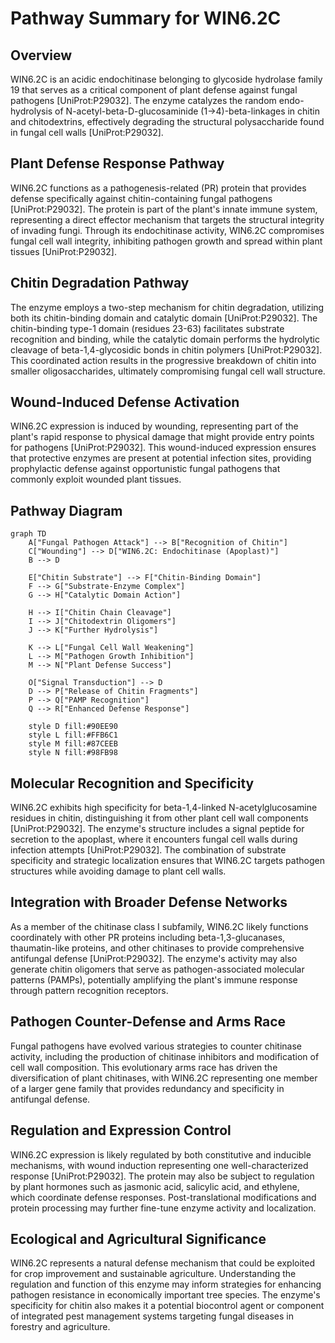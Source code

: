 # Pathway Summary for WIN6.2C

## Overview
WIN6.2C is an acidic endochitinase belonging to glycoside hydrolase family 19 that serves as a critical component of plant defense against fungal pathogens [UniProt:P29032]. The enzyme catalyzes the random endo-hydrolysis of N-acetyl-beta-D-glucosaminide (1->4)-beta-linkages in chitin and chitodextrins, effectively degrading the structural polysaccharide found in fungal cell walls [UniProt:P29032].

## Plant Defense Response Pathway
WIN6.2C functions as a pathogenesis-related (PR) protein that provides defense specifically against chitin-containing fungal pathogens [UniProt:P29032]. The protein is part of the plant's innate immune system, representing a direct effector mechanism that targets the structural integrity of invading fungi. Through its endochitinase activity, WIN6.2C compromises fungal cell wall integrity, inhibiting pathogen growth and spread within plant tissues [UniProt:P29032].

## Chitin Degradation Pathway
The enzyme employs a two-step mechanism for chitin degradation, utilizing both its chitin-binding domain and catalytic domain [UniProt:P29032]. The chitin-binding type-1 domain (residues 23-63) facilitates substrate recognition and binding, while the catalytic domain performs the hydrolytic cleavage of beta-1,4-glycosidic bonds in chitin polymers [UniProt:P29032]. This coordinated action results in the progressive breakdown of chitin into smaller oligosaccharides, ultimately compromising fungal cell wall structure.

## Wound-Induced Defense Activation
WIN6.2C expression is induced by wounding, representing part of the plant's rapid response to physical damage that might provide entry points for pathogens [UniProt:P29032]. This wound-induced expression ensures that protective enzymes are present at potential infection sites, providing prophylactic defense against opportunistic fungal pathogens that commonly exploit wounded plant tissues.

## Pathway Diagram

```mermaid
graph TD
    A["Fungal Pathogen Attack"] --> B["Recognition of Chitin"]
    C["Wounding"] --> D["WIN6.2C: Endochitinase (Apoplast)"]
    B --> D

    E["Chitin Substrate"] --> F["Chitin-Binding Domain"]
    F --> G["Substrate-Enzyme Complex"]
    G --> H["Catalytic Domain Action"]

    H --> I["Chitin Chain Cleavage"]
    I --> J["Chitodextrin Oligomers"]
    J --> K["Further Hydrolysis"]

    K --> L["Fungal Cell Wall Weakening"]
    L --> M["Pathogen Growth Inhibition"]
    M --> N["Plant Defense Success"]

    O["Signal Transduction"] --> D
    D --> P["Release of Chitin Fragments"]
    P --> Q["PAMP Recognition"]
    Q --> R["Enhanced Defense Response"]

    style D fill:#90EE90
    style L fill:#FFB6C1
    style M fill:#87CEEB
    style N fill:#98FB98
```

## Molecular Recognition and Specificity
WIN6.2C exhibits high specificity for beta-1,4-linked N-acetylglucosamine residues in chitin, distinguishing it from other plant cell wall components [UniProt:P29032]. The enzyme's structure includes a signal peptide for secretion to the apoplast, where it encounters fungal cell walls during infection attempts [UniProt:P29032]. The combination of substrate specificity and strategic localization ensures that WIN6.2C targets pathogen structures while avoiding damage to plant cell walls.

## Integration with Broader Defense Networks
As a member of the chitinase class I subfamily, WIN6.2C likely functions coordinately with other PR proteins including beta-1,3-glucanases, thaumatin-like proteins, and other chitinases to provide comprehensive antifungal defense [UniProt:P29032]. The enzyme's activity may also generate chitin oligomers that serve as pathogen-associated molecular patterns (PAMPs), potentially amplifying the plant's immune response through pattern recognition receptors.

## Pathogen Counter-Defense and Arms Race
Fungal pathogens have evolved various strategies to counter chitinase activity, including the production of chitinase inhibitors and modification of cell wall composition. This evolutionary arms race has driven the diversification of plant chitinases, with WIN6.2C representing one member of a larger gene family that provides redundancy and specificity in antifungal defense.

## Regulation and Expression Control
WIN6.2C expression is likely regulated by both constitutive and inducible mechanisms, with wound induction representing one well-characterized response [UniProt:P29032]. The protein may also be subject to regulation by plant hormones such as jasmonic acid, salicylic acid, and ethylene, which coordinate defense responses. Post-translational modifications and protein processing may further fine-tune enzyme activity and localization.

## Ecological and Agricultural Significance
WIN6.2C represents a natural defense mechanism that could be exploited for crop improvement and sustainable agriculture. Understanding the regulation and function of this enzyme may inform strategies for enhancing pathogen resistance in economically important tree species. The enzyme's specificity for chitin also makes it a potential biocontrol agent or component of integrated pest management systems targeting fungal diseases in forestry and agriculture.